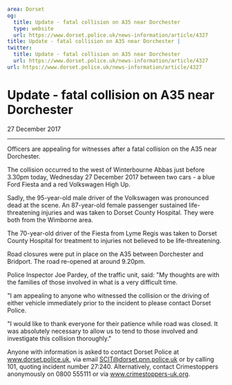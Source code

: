 ```yaml
area: Dorset
og:
  title: Update - fatal collision on A35 near Dorchester
  type: website
  url: https://www.dorset.police.uk/news-information/article/4327
title: Update - fatal collision on A35 near Dorchester |
twitter:
  title: Update - fatal collision on A35 near Dorchester
  url: https://www.dorset.police.uk/news-information/article/4327
url: https://www.dorset.police.uk/news-information/article/4327
```

# Update - fatal collision on A35 near Dorchester

27 December 2017

* * *

Officers are appealing for witnesses after a fatal collision on the A35 near Dorchester.

The collision occurred to the west of Winterbourne Abbas just before 3.30pm today, Wednesday 27 December 2017 between two cars - a blue Ford Fiesta and a red Volkswagen High Up.

Sadly, the 95-year-old male driver of the Volkswagen was pronounced dead at the scene. An 87-year-old female passenger sustained life-threatening injuries and was taken to Dorset County Hospital. They were both from the Wimborne area.

The 70-year-old driver of the Fiesta from Lyme Regis was taken to Dorset County Hospital for treatment to injuries not believed to be life-threatening.

Road closures were put in place on the A35 between Dorchester and Bridport. The road re-opened at around 9.20pm.

Police Inspector Joe Pardey, of the traffic unit, said: "My thoughts are with the families of those involved in what is a very difficult time.

"I am appealing to anyone who witnessed the collision or the driving of either vehicle immediately prior to the incident to please contact Dorset Police.

"I would like to thank everyone for their patience while road was closed. It was absolutely necessary to allow us to tend to those involved and investigate this collision thoroughly."

Anyone with information is asked to contact Dorset Police at www.dorset.police.uk, via email SCIT@dorset.pnn.police.uk or by calling 101, quoting incident number 27:240. Alternatively, contact Crimestoppers anonymously on 0800 555111 or via www.crimestoppers-uk.org.
